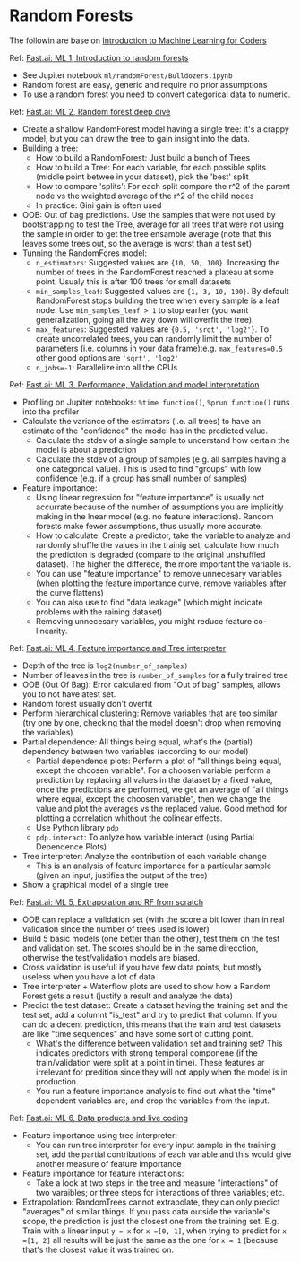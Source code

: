
# Random Forests

The followin are base on [Introduction to Machine Learning for Coders](http://course18.fast.ai/ml)

Ref: [Fast.ai: ML 1, Introduction to random forests](http://course18.fast.ai/lessonsml1/lesson1.html)
- See Jupiter notebook `ml/randomForest/Bulldozers.ipynb`
- Random forest are easy, generic and require no prior assumptions
- To use a random forest you need to convert categorical data to numeric.

Ref: [Fast.ai: ML 2, Random forest deep dive](http://course18.fast.ai/lessonsml1/lesson2.html)
- Create a shallow RandomForest model having a single tree: it's a crappy model, but you can draw the tree to gain insight into the data.
- Building a tree:
  - How to build a RandomForest: Just build a bunch of Trees
  - How to build a Tree: For each variable, for each possible splits (middle point betwee in your dataset), pick the 'best' split
  - How to compare 'splits': For each split compare the r^2 of the parent node vs the weighted average of the r^2 of the child nodes
  - In practice: Gini gain is often used
- OOB: Out of bag predictions. Use the samples that were not used by bootstrapping to test the Tree, average for all trees that were not using the sample in order to get the tree ensamble average (note that this leaves some trees out, so the average is worst than a test set)
- Tunning the RandomFores model:
	- `n_estimators`: Suggested values are `{10, 50, 100}`. Increasing the number of trees in the RandomForest reached a plateau at some point. Usualy this is after 100 trees for small datasets
	- `min_samples_leaf`: Suggested values are `{1, 3, 10, 100}`. By default RandomForest stops building the tree when every sample is a leaf node. Use `min_samples_leaf > 1` to stop earlier (you want generalization, going all the way down will overfit the tree).
	- `max_features`: Suggested values are `{0.5, 'srqt', 'log2'}`. To create uncorrelated trees, you can randomly limit the number of parameters (i.e. columns in your data frame):e.g. `max_features=0.5` other good options are `'sqrt', 'log2'`
	- `n_jobs=-1`: Parallelize into all the CPUs


Ref: [Fast.ai: ML 3, Performance, Validation and model interpretation](http://course18.fast.ai/lessonsml1/lesson3.html)
- Profiling on Jupiter notebooks: `%time function()`, `%prun function()` runs into the profiler
- Calculate the variance of the estimators (i.e. all trees) to have an estimate of the "confidence" the model has in the predicted value.
	- Calculate the stdev of a single sample to understand how certain the model is about a prediction
	- Calculate the stdev of a group of samples (e.g. all samples having a one categorical value). This is used to find "groups" with low confidence (e.g. if a group has small number of samples)
- Feature importance: 
	- Using linear regression for "feature importance" is usually not accurrate because of the number of assumptions you are implicitly making in the lnear model (e.g. no feature interactions). Random forests make fewer assumptions, thus usually more accurate.
	- How to calculate: Create a predictor, take the variable to analyze and randomly shuffle the values in the trainig set, calculate how much the prediction is degraded (compare to the original unshuffled dataset). The higher the differece, the more important the variable is.
	- You can use "feature importance" to remove unnecesary variables (when plotting the feature importance curve, remove variables after the curve flattens)
	- You can also use to find "data leakage" (which might indicate problems with the raining dataset)
	- Removing unnecesary variables, you might reduce feature co-linearity.

Ref: [Fast.ai: ML 4, Feature importance and Tree interpreter](http://course18.fast.ai/lessonsml1/lesson4.html)
- Depth of the tree is `log2(number_of_samples)`
- Number of leaves in the tree is `number_of_samples` for a fully trained tree
- OOB (Out Of Bag): Error calculated from "Out of bag" samples, allows you to not have  atest set.
- Random forest usually don't overfit
- Perform hierarchical clustering: Remove variables that are too similar (try one by one, checking that the model doesn't drop when removing the variables)
- Partial dependence: All things being equal, what's the (partial) dependency between two variables (according to our model)
	- Partial dependence plots: Perform a plot of "all things being equal, except the choosen variable". For a choosen variable perform a prediction by replacing all values in the dataset by a fixed value, once the predictions are performed, we get an average of "all things where equal, except the choosen variable", then we change the value and plot the averages vs the replaced value. Good method for plotting a correlation whithout the colinear effects.
	- Use Python library `pdp`
	- `pdp.interact`: To anlyze how variable interact (using Partial Dependence Plots)
- Tree interpreter: Analyze the contribution of each variable change
	- This is an analysis of feature importance for a particular sample (given an input, justifies the output of the tree)
- Show a graphical model of a single tree

Ref: [Fast.ai: ML 5, Extrapolation and RF from scratch](http://course18.fast.ai/lessonsml1/lesson5.html)
- OOB can replace a validation set (with the score a bit lower than in real validation since the number of trees used is lower)
- Build 5 basic models (one better than the other), test them on the test and validation set. The scores should be in the same direcction, otherwise the test/validation models are biased.
- Cross validation is usefull if you have few data points, but mostly useless when you have a lot of data
- Tree interpreter + Waterflow plots are used to show how a Random Forest gets a result (justify a result and analyze the data)
- Predict the test dataset: Create a dataset having the training set and the test set, add a columnt "is_test" and try to predict that column. If you can do a decent prediction, this means that the train and test datasets are like "time sequences" and have some sort of cutting point.
	- What's the difference between validation set and training set? This indicates predictors with strong temporal componene (if the train/validation were split at a point in time). These features ar irrelevant for predition since they will not apply when the model is in production.
	- You run a feature importance analysis to find out what the "time" dependent variables are, and drop the variables from the input.
	

Ref: [Fast.ai: ML 6, Data products and live coding](http://course18.fast.ai/lessonsml1/lesson6.html)
- Feature importance using tree interpreter: 
	- You can run tree interpreter for every input sample in the training set, add the partial contributions of each variable and this would give another measure of feature importance
- Feature importance for feature interactions: 
	- Take a look at two steps in the tree and measure "interactions" of two varaibles; or three steps for interactions of three variables; etc.
- Extrapolation: RandomTrees cannot extrapolate, they can only predict "averages" of similar things. If you pass data outside the variable's scope, the prediction is just the closest one from the training set. E.g. Train with a linear input `y = x` for `x =[0, 1]`, when trying to predict for `x =[1, 2]` all results will be just the same as the one for `x = 1` (because that's the closest value it was trained on.

	
	
	
